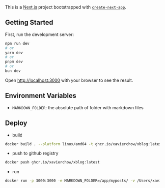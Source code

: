 This is a [Next.js](https://nextjs.org) project bootstrapped with [`create-next-app`](https://nextjs.org/docs/app/api-reference/cli/create-next-app).

## Getting Started

First, run the development server:

```bash
npm run dev
# or
yarn dev
# or
pnpm dev
# or
bun dev
```

Open [http://localhost:3000](http://localhost:3000) with your browser to see the result.


## Environment Variables


* `MARKDOWN_FOLDER`: the absolute path of folder with markdown files

## Deploy 


* build
``` bash
docker build . --platform linux/amd64 -t ghcr.io/xavierchow/xblog:latest
```
* push to github registry

``` bash
docker push ghcr.io/xavierchow/xblog:latest

```

* run

``` bash
docker run -p 3000:3000 -e MARKDOWN_FOLDER=/app/myposts/ -v /Users/xavier/docker_share/posts:/app/myposts ghcr.io/xavierchow/xblog
```

